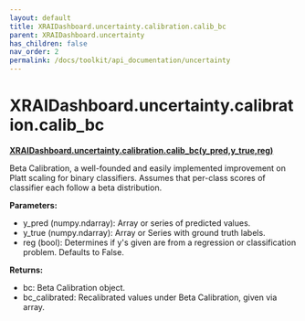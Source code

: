 ```yaml
---
layout: default
title: XRAIDashboard.uncertainty.calibration.calib_bc
parent: XRAIDashboard.uncertainty
has_children: false
nav_order: 2
permalink: /docs/toolkit/api_documentation/uncertainty
---
```


# XRAIDashboard.uncertainty.calibration.calib_bc
**[XRAIDashboard.uncertainty.calibration.calib_bc(y_pred,y_true,reg)](https://github.com/gaberamolete/XRAIDashboard/blob/main/uncertainty/calibration.py)**


Beta Calibration, a well-founded and easily implemented improvement on Platt scaling for binary classifiers. Assumes that per-class scores of classifier each follow a beta distribution.


**Parameters:**
- y_pred (numpy.ndarray): Array or series of predicted values.
- y_true (numpy.ndarray): Array or Series with ground truth labels.
- reg (bool): Determines if y's given are from a regression or classification problem. Defaults to False.

**Returns:**
- bc: Beta Calibration object.
- bc_calibrated: Recalibrated values under Beta Calibration, given via array.
